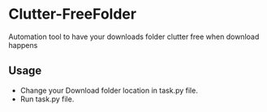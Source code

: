 # Clutter-FreeFolder
Automation tool to have your downloads folder clutter free when download happens

## Usage
* Change your Download folder location in task.py file.
* Run task.py file.
